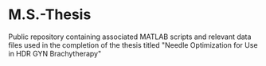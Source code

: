 # M.S.-Thesis
Public repository containing associated MATLAB scripts and relevant data files used in the completion of the thesis titled "Needle Optimization for Use in HDR GYN Brachytherapy"
